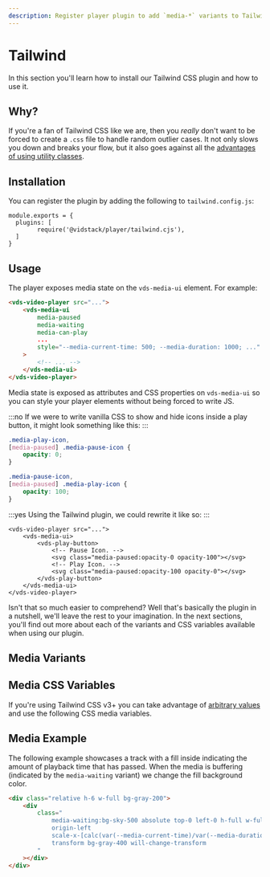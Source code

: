 ```yaml
---
description: Register player plugin to add `media-*` variants to Tailwind CSS.
---
```


# Tailwind

In this section you'll learn how to install our Tailwind CSS plugin and how to use it.

## Why?

If you're a fan of Tailwind CSS like we are, then you _really_ don't want to be forced to create
a `.css` file to handle random outlier cases. It not only slows you down and breaks your flow,
but it also goes against all the
[advantages of using utility classes](https://adamwathan.me/css-utility-classes-and-separation-of-concerns).

## Installation

You can register the plugin by adding the following to `tailwind.config.js`:

```js:title=tailwind.config.js:copy-highlight{3}
module.exports = {
  plugins: [
		require('@vidstack/player/tailwind.cjs'),
  ]
}
```

## Usage

The player exposes media state on the `vds-media-ui` element. For example:

```html
<vds-video-player src="...">
	<vds-media-ui
		media-paused
		media-waiting
		media-can-play
		...
		style="--media-current-time: 500; --media-duration: 1000; ..."
	>
		<!-- ... -->
	</vds-media-ui>
</vds-video-player>
```

Media state is exposed as attributes and CSS properties on `vds-media-ui` so you can style your
player elements without being forced to write JS.

:::no
If we were to write vanilla CSS to show and hide icons inside a play button, it might look
something like this:
:::

```css
.media-play-icon,
[media-paused] .media-pause-icon {
	opacity: 0;
}

.media-pause-icon,
[media-paused] .media-play-icon {
	opacity: 100;
}
```

:::yes
Using the Tailwind plugin, we could rewrite it like so:
:::

```html{4-7}
<vds-video-player src="...">
	<vds-media-ui>
		<vds-play-button>
			<!-- Pause Icon. -->
			<svg class="media-paused:opacity-0 opacity-100"></svg>
			<!-- Play Icon. -->
			<svg class="media-paused:opacity-100 opacity-0"></svg>
		</vds-play-button>
	</vds-media-ui>
</vds-video-player>
```

Isn't that so much easier to comprehend? Well that's basically the plugin in a nutshell,
we'll leave the rest to your imagination. In the next sections, you'll find out more about
each of the variants and CSS variables available when using our plugin.

## Media Variants

<script>
import MediaAttrsTable from '$components/reference/MediaAttrsTable.md';
</script>

<MediaAttrsTable title="Variant" />

## Media CSS Variables

If you're using Tailwind CSS v3+ you can take advantage of
[arbitrary values](https://tailwindcss.com/docs/adding-custom-styles#using-arbitrary-values) and
use the following CSS media variables.

<script>
import MediaVarsTable from '$components/reference/MediaVarsTable.md';
</script>

<MediaVarsTable />

## Media Example

The following example showcases a track with a fill inside indicating the amount of
playback time that has passed. When the media is buffering (indicated by the `media-waiting` variant)
we change the fill background color.

```html
<div class="relative h-6 w-full bg-gray-200">
	<div
		class="
			media-waiting:bg-sky-500 absolute top-0 left-0 h-full w-full
			origin-left
			scale-x-[calc(var(--media-current-time)/var(--media-duration))]
			transform bg-gray-400 will-change-transform
		"
	></div>
</div>
```
